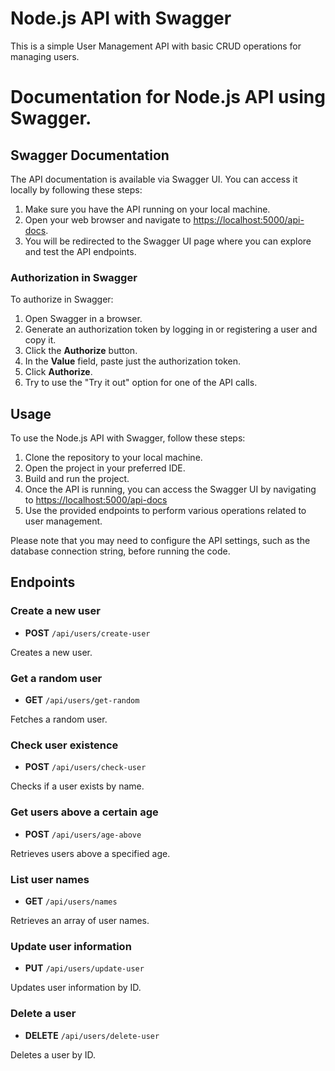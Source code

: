 # Node.js API with Swagger

This is a simple User Management API with basic CRUD operations for managing users.

# Documentation for Node.js API using Swagger.

 ## Swagger Documentation

The API documentation is available via Swagger UI. You can access it locally by following these steps:

1. Make sure you have the API running on your local machine.
2. Open your web browser and navigate to [https://localhost:5000/api-docs](https://localhost:5000/api-docs).
3. You will be redirected to the Swagger UI page where you can explore and test the API endpoints.

 ### Authorization in Swagger
 To authorize in Swagger:

1. Open Swagger in a browser.
2. Generate an authorization token by logging in or registering a user and copy it.
3. Click the **Authorize** button.
4. In the **Value** field, paste just the authorization token.
5. Click **Authorize**.
6. Try to use the "Try it out" option for one of the API calls.

  ## Usage
  To use the Node.js API with Swagger, follow these steps:

 1. Clone the repository to your local machine.
 2. Open the project in your preferred IDE.
 3. Build and run the project.
 4. Once the API is running, you can access the Swagger UI by navigating to [https://localhost:5000/api-docs](https://localhost:5000/api-docs)
 5. Use the provided endpoints to perform various operations related to user management.

 Please note that you may need to configure the API settings, such as the database connection string, before running the code.

## Endpoints

### Create a new user
  
- **POST** `/api/users/create-user`

Creates a new user.

### Get a random user

- **GET** `/api/users/get-random`

Fetches a random user.

### Check user existence

- **POST** `/api/users/check-user`

Checks if a user exists by name.

### Get users above a certain age

- **POST** `/api/users/age-above`

Retrieves users above a specified age.

### List user names

- **GET** `/api/users/names`

Retrieves an array of user names.

### Update user information

- **PUT** `/api/users/update-user`

Updates user information by ID.

### Delete a user

- **DELETE** `/api/users/delete-user`

Deletes a user by ID.